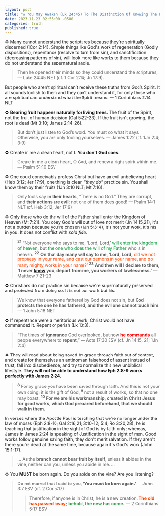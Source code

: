 ```yaml
---
layout: post
title: "♻️ You May Awaken (Lk 24:45) To The Distinction Of Knowing The Path (Jas 2:19) And Walking The Path (Jas 1:22)"
date: 2023-11-23 02:55:00 -0500
categories: truth
published: true
---
```


<!-- You May Awaken As I Did (Lk 24:45). There Is A Distinction Between Knowing The Path (Jas 2:19) And Walking The Path (Jas 1:22) -->

<!-- Your Mind May Be Opened Just As Mine Has (Lk 24:45). You'll Begin To Realize That There Is A Distinction Between Knowing The Path (Jas 2:19) And Walking The Path (Jas 1:22) -->

♻️ Many cannot understand the scriptures because they're spiritually discerned (1Cor 2:14). Simple things like God's work of regeneration (Godly dispositions), repentance (resolve to turn from sin), and sanctification (decreasing patterns of sin), will look more like works to them because they do not understand the supernatural angle.

<!-- others because they would rather listen to charlatans (Jer 17:5 NET; Mt 23:10 NLT) than read the Bible -->

<!-- someone foreknown delineates them to you, and even then you will not receive simple things like God's work of regeneration, sanctification, and repentance. -->

> Then he opened their minds so they could understand the scriptures, &mdash; Luke 24:45 NET (cf. 1 Cor 2:14; Jn 17:9).
>> 
But people who aren’t spiritual can’t receive these truths from God’s Spirit. It all sounds foolish to them and they can’t understand it, for only those who are spiritual can understand what the Spirit means. &mdash; 1 Corinthians 2:14 NLT

♻️ **Bearing fruit happens naturally for living trees.** The fruit of the Spirit, not the fruit of human decision (Gal 5:22-23). If the fruit isn't growing, the root is dead (Mt 3:10; James 2:14-26).

<!-- Those who are spiritually discerned won't be able to understand the message of the fruit of the Holy Spirit. They will confuse it for works when the person bearing fruit is doing do because they are a living tree. -->

> But don’t just listen to God’s word. You must do what it says. Otherwise, you are only fooling yourselves. &mdash; James 1:22 (cf. 1Jn 2:4; 3:9)

<!-- In Time You'll Come To Understand The Revelation As I Have. There Exists A Distinction between knowing the path and walking it. -->

♻️ Create in me a clean heart, not I. **You don't God does.**

> Create in me a clean heart, O God, and renew a right spirit within me. &mdash; Psalm 51:10 ESV

<!-- He doesn't say it with his lips necessarily, he could be saying it only with his heart  -->

♻️ One could conceivably profess Christ but have an evil unbelieving heart (Heb 3:12; Jer 17:9), one thing is clear, *&ldquo;they do&rdquo;* practice sin. You shall know them by their fruits (1Jn 3:10 NLT; Mt 7:16).

> Only fools say **in their hearts**, “There is no God.” They are corrupt, and **their actions are evil**; not one of them does good! &mdash; Psalm 14:1 NLT (cf. Heb 3:12; Jer 17:9)

<!-- > The fool says **in his heart**, “There is no God.” They are corrupt, **they do** abominable deeds; there is none who does good. &mdash; Psalm 14:1 ESV (cf. Heb 3:12; Jer 17:9) -->

♻️ Only those who do the will of the Father shall enter the Kingdom of Heaven (Mt 7:21). You obey God's will out of love not merit (Jn 14:15,21), it's not a burden because you're chosen (1Jn 5:3-4), it's not your work, it's his in you. It does not conflict with *sola fide*. 

<!-- This error in understanding comes from a lack of wisdom surrounding God's work of regeneration, the Holy Spirit's sanctification, and God granted repentance (Ac 11:18; 2Tim. 2:25). -->

<!-- repentance, obedience, and good works are all fruits of genuine saving faith. Fruits of already being saved; that's why we say they're not optional, because if the fruit isn't growing, the root is dead (Mt 3:10). -->

> <sup style="font-weight:bold;">21</sup> “Not everyone who says to me, ‘Lord, Lord,’ <span style="color:#009933;">will enter the kingdom of heaven</span>, but <span style="color:#009933;">the one who does the will of my Father</span> who is in heaven. <sup style="font-weight:bold;">22</sup> <span style="font-weight:bold;">On that day many will say to me, ‘Lord, Lord,</span> <span style="color:orangered;">did we not prophesy in your name, and cast out demons in your name, and do many mighty works in your name?</span>’ <sup style="font-weight:bold;">23</sup> <span style="font-weight:bold;">And then will I declare to them, ‘I never [knew](https://sevenshepherd.github.io/theology/#foreknew) you; depart from me, you workers of lawlessness.’</span> &mdash; Matthew 7:21-23

♻️ Christians do not practice sin because we're supernaturally preserved and protected from doing so. It is not our work but his.

> We know that everyone fathered by God does not sin, but **God protects the one he has fathered, and the evil one cannot touch him**. &mdash; 1 John 5:18 NET

<!-- > We know that everyone who has been born of God does not keep on sinning, but he who was born of God protects him, and the evil one does not touch him. &mdash; 1 John 5:18 ESV -->

<!-- > We know that God’s children do not make a practice of sinning, for God’s Son holds them securely, and the evil one cannot touch them. &mdash; 1 John 5:18 NLT -->

♻️ If repentance were a meritorious work, Christ would not have commanded it. Repent or perish (Lk 13:3).

> &ldquo;The times of **ignorance** God overlooked, but now <span style="font-weight:bold;color:red;">he commands</span> all people everywhere to **repent**,&rdquo; &mdash; Acts 17:30 ESV (cf. Jn 14:15, 21; 1Jn 2:4)

<!-- > <span style="font-weight:bold;color:orangered;">“If you love me,</span> <span style="font-size:1.2em;font-weight:bold;color:red;">you will obey my commandments</span>. &mdash; John 14:15 NET -->

<!-- > &ldquo;If someone claims, “I know God,” **but <span style="font-weight:bold;color:red;">doesn’t obey God’s commandments</span>**, that person is a <span style="font-weight:bold;color:red;">liar</span> and is <span style="font-weight:bold;color:red;">not living in the truth</span>.&rdquo; &mdash; 1Jn 2:4 NLT (cf. Jn 14:15,21) -->

♻️ They will read about being saved by grace through faith out of context, and create for themselves an antinomian falsehood of assent instead of trust, fall into disobedience, and try to normalize this new unbiblical lifestyle. **They will not be able to understand how Eph 2:8-9 works perfectly with James 2:24.**

> <sup style="font-weight:bold">8</sup> For by grace you have been saved through faith. And this is not your own doing; it is the gift of God, <sup style="font-weight:bold">9</sup> not a result of works, so that no one may boast. **<sup>10</sup> For we are his workmanship, created in Christ Jesus for good works, which God prepared beforehand, that we should walk in them.**

In verses where the Apostle Paul is teaching that we’re no longer under the law of moses (Eph 2:8-10; Gal 2:16,21; 3:10-12; 5:4; Ro 3:20,28), he is teaching that justification in the sight of God is by faith only; whereas, James in James 2:24 is speaking of Justification in the sight of men. Good works follow genuine saving faith, they don't merit salvation. If they aren't there you're dead at the same time, because again it's God's work (John 15:1-17).

> ... As the **branch cannot bear fruit by itself**, unless it abides in the vine, neither can you, unless you abide in me. ...

♻️ You **MUST** be born again. Do you abide on the vine? Are you listening?

> Do not marvel that I said to you, **‘You must be born again.’** &mdash; John 3:7 ESV (cf. 2 Cor 5:17)
>> Therefore, if anyone is in Christ, he is a new creation. <span style="font-weight:bold;color:orangered;">The old has passed away;</span> <span style="font-weight:bold;color:#3EA055;">behold, the new has come.</span> &mdash; 2 Corinthians 5:17 ESV

<script>
    var refTagger = {
        settings: {
            bibleVersion: 'ESV'
        }
    }; 

    (function(d, t) {
        var n=d.querySelector('[nonce]');
        refTagger.settings.nonce = n && (n.nonce||n.getAttribute('nonce'));
        var g = d.createElement(t), s = d.getElementsByTagName(t)[0];
        g.src = 'https://api.reftagger.com/v2/RefTagger.js';
        g.nonce = refTagger.settings.nonce;
        s.parentNode.insertBefore(g, s);
    }(document, 'script'));
</script>